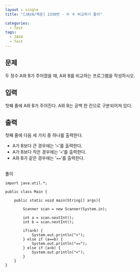 ```yaml
---
layout : single
title: "[JAVA/백준] 1330번 - 두 수 비교하기 풀이"

categories:
  - Test
tags:
  - JAVA
  - Test
---
```


## 문제

두 정수 A와 B가 주어졌을 때, A와 B를 비교하는 프로그램을 작성하시오.

## 입력

첫째 줄에 A와 B가 주어진다. A와 B는 공백 한 칸으로 구분되어져 있다.

## 출력

첫째 줄에 다음 세 가지 중 하나를 출력한다.

-   A가 B보다 큰 경우에는 '`>`'를 출력한다.
-   A가 B보다 작은 경우에는 '`<`'를 출력한다.
-   A와 B가 같은 경우에는 '`==`'를 출력한다.

<br>풀이<br>

~~~
import java.util.*;
 
public class Main {
    
    public static void main(String[] args){
        
        Scanner scan = new Scanner(System.in);
        
        int a = scan.nextInt();
		int b = scan.nextInt();
		
		if(a>b) {
			System.out.println(">");
		} else if (a==b) {
			System.out.println("==");
		} else if (a<b) {
			System.out.println("<");
		}
    }    
}
~~~
